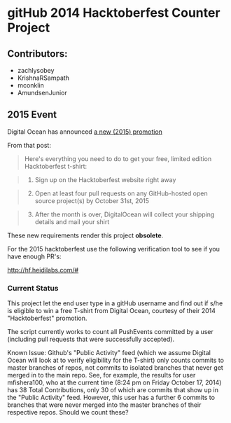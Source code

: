 # gitHub 2014 Hacktoberfest Counter Project

## Contributors:
 - zachlysobey
 - KrishnaRSampath
 - mconklin
 - AmundsenJunior

## 2015 Event

Digital Ocean has announced [a new (2015) promotion](https://github.com/blog/2067-hacktoberfest-contribute-to-open-source-in-october)

From that post:

> Here's everything you need to do to get your free, limited edition Hacktoberfest t-shirt:

> 1) Sign up on the Hacktoberfest website right away

> 2) Open at least four pull requests on any GitHub-hosted open source project(s) by October 31st, 2015

> 3) After the month is over, DigitalOcean will collect your shipping details and mail your shirt

These new requirements render this project __obsolete__.

For the 2015 hacktoberfest use the following verification tool to see if you have enough PR's:

http://hf.heidilabs.com/#

### Current Status
This project let the end user type in a gitHub username
and find out if s/he is eligible to win a free T-shirt from Digital Ocean,
courtesy of their 2014 "Hacktoberfest" promotion.

The script currently works to count all PushEvents committed by a user (including pull requests that were successfully accepted). 

Known Issue: Github's "Public Activity" feed (which we assume Digital Ocean will look at to verify eligibility for the T-shirt) only counts commits to master branches of repos, not commits to isolated branches that never get merged in to the main repo. See, for example, the results for user mfishera100, who at the current time (8:24 pm on Friday October 17, 2014) has 38 Total Contributions, only 30 of which are commits that show up in the "Public Activity" feed. However, this user has a further 6 commits to branches that were never merged into the master branches of their respective repos. Should we count these?
